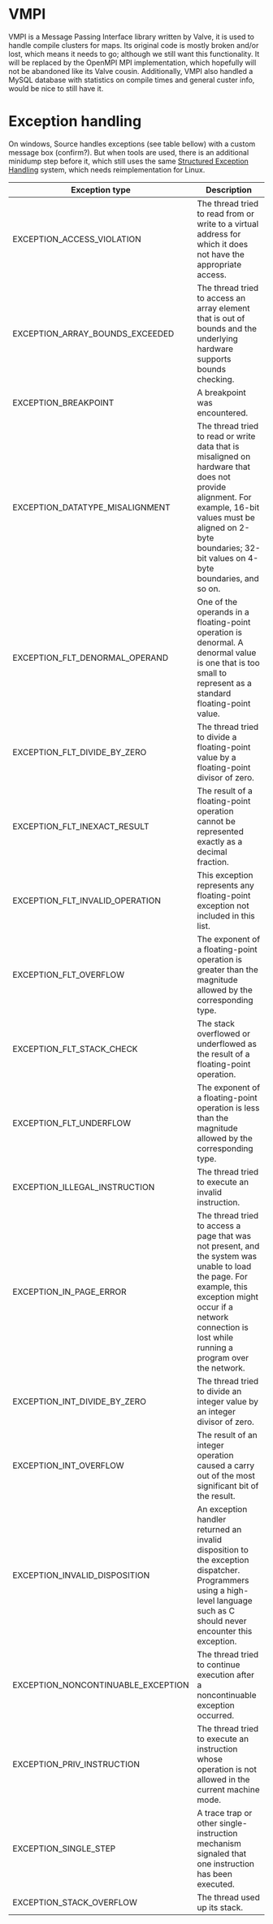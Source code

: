 # VMPI
VMPI is a Message Passing Interface library written by Valve, it is used to handle compile clusters for maps.
Its original code is mostly broken and/or lost, which means it needs to go; although we still want this functionality.
It will be replaced by the OpenMPI MPI implementation, which hopefully will not be abandoned like its Valve cousin.
Additionally, VMPI also handled a MySQL database with statistics on compile times and general custer info, would be nice to still have it.



# Exception handling
On windows, Source handles exceptions (see table bellow) with a custom message box (confirm?).
But when tools are used, there is an additional minidump step before it,
which still uses the same [Structured Exception Handling](https://learn.microsoft.com/en-us/windows/win32/debug/structured-exception-handling) system, which needs reimplementation for Linux.

| Exception type                     | Description                                                                                                                                                                                                            |
|------------------------------------|------------------------------------------------------------------------------------------------------------------------------------------------------------------------------------------------------------------------|
| EXCEPTION_ACCESS_VIOLATION         | The thread tried to read from or write to a virtual address for which it does not have the appropriate access.                                                                                                         |
| EXCEPTION_ARRAY_BOUNDS_EXCEEDED    | The thread tried to access an array element that is out of bounds and the underlying hardware supports bounds checking.                                                                                                |
| EXCEPTION_BREAKPOINT               | A breakpoint was encountered.                                                                                                                                                                                          |
| EXCEPTION_DATATYPE_MISALIGNMENT    | The thread tried to read or write data that is misaligned on hardware that does not provide alignment. For example, 16-bit values must be aligned on 2-byte boundaries; 32-bit values on 4-byte boundaries, and so on. |
| EXCEPTION_FLT_DENORMAL_OPERAND     | One of the operands in a floating-point operation is denormal. A denormal value is one that is too small to represent as a standard floating-point value.                                                              |
| EXCEPTION_FLT_DIVIDE_BY_ZERO       | The thread tried to divide a floating-point value by a floating-point divisor of zero.                                                                                                                                 |
| EXCEPTION_FLT_INEXACT_RESULT       | The result of a floating-point operation cannot be represented exactly as a decimal fraction.                                                                                                                          |
| EXCEPTION_FLT_INVALID_OPERATION    | This exception represents any floating-point exception not included in this list.                                                                                                                                      |
| EXCEPTION_FLT_OVERFLOW             | The exponent of a floating-point operation is greater than the magnitude allowed by the corresponding type.                                                                                                            |
| EXCEPTION_FLT_STACK_CHECK          | The stack overflowed or underflowed as the result of a floating-point operation.                                                                                                                                       |
| EXCEPTION_FLT_UNDERFLOW            | The exponent of a floating-point operation is less than the magnitude allowed by the corresponding type.                                                                                                               |
| EXCEPTION_ILLEGAL_INSTRUCTION      | The thread tried to execute an invalid instruction.                                                                                                                                                                    |
| EXCEPTION_IN_PAGE_ERROR            | The thread tried to access a page that was not present, and the system was unable to load the page. For example, this exception might occur if a network connection is lost while running a program over the network.  |
| EXCEPTION_INT_DIVIDE_BY_ZERO       | The thread tried to divide an integer value by an integer divisor of zero.                                                                                                                                             |
| EXCEPTION_INT_OVERFLOW             | The result of an integer operation caused a carry out of the most significant bit of the result.                                                                                                                       |
| EXCEPTION_INVALID_DISPOSITION      | An exception handler returned an invalid disposition to the exception dispatcher. Programmers using a high-level language such as C should never encounter this exception.                                             |
| EXCEPTION_NONCONTINUABLE_EXCEPTION | The thread tried to continue execution after a noncontinuable exception occurred.                                                                                                                                      |
| EXCEPTION_PRIV_INSTRUCTION         | The thread tried to execute an instruction whose operation is not allowed in the current machine mode.                                                                                                                 |
| EXCEPTION_SINGLE_STEP              | A trace trap or other single-instruction mechanism signaled that one instruction has been executed.                                                                                                                    |
| EXCEPTION_STACK_OVERFLOW           | The thread used up its stack.                                                                                                                                                                                          |

